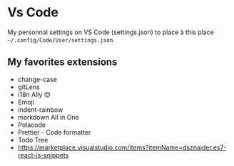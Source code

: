 # Vs Code

My personnal settings on VS Code (settings.json) to place à this place `~/.config/Code/User/settings.json`.


## My favorites extensions

- change-case
- gitLens
- i18n Ally 😍
- Emoji
- indent-rainbow
- markdown All in One
- Polacode
- Prettier - Code formatter
- Todo Tree
- https://marketplace.visualstudio.com/items?itemName=dsznajder.es7-react-js-snippets